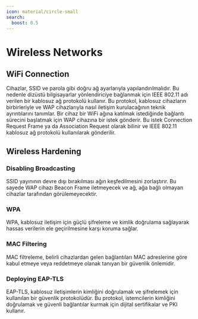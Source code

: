 ```yaml
---
icon: material/circle-small
search:
  boost: 0.5
---
```


# Wireless Networks

## WiFi Connection

Cihazlar, SSID ve parola gibi doğru ağ ayarlarıyla yapılandırılmalıdır. Bu nedenle dizüstü bilgisayarlar yönlendiriciye bağlanmak için IEEE 802.11 adı verilen bir kablosuz ağ protokolü kullanır. Bu protokol, kablosuz cihazların birbirleriyle ve WAP cihazlarıyla nasıl iletişim kurulacağının teknik ayrıntılarını tanımlar. Bir cihaz bir WiFi ağına katılmak istediğinde bağlantı sürecini başlatmak için WAP cihazına bir istek gönderir. Bu istek Connection Request Frame ya da Association Request olarak bilinir ve IEEE 802.11 kablosuz ağ protokolü kullanılarak gönderilir.

## Wireless Hardening

### Disabling Broadcasting

SSID yayınının devre dışı bırakılması ağın keşfedilmesini zorlaştırır. Bu sayede WAP cihazı Beacon Frame iletmeyecek ve ağ, ağa bağlı olmayan cihazlar tarafından görülemeyecektir.

### WPA

WPA, kablosuz iletişim için güçlü şifreleme ve kimlik doğrulama sağlayarak hassas verilerin ele geçirilmesine karşı koruma sağlar.

### MAC Filtering

MAC filtreleme, belirli cihazlardan gelen bağlantıları MAC adreslerine göre kabul etmeye veya reddetmeye olanak tanıyan bir güvenlik önlemidir.

### Deploying EAP-TLS

EAP-TLS, kablosuz iletişimlerin kimliğini doğrulamak ve şifrelemek için kullanılan bir güvenlik protokolüdür. Bu protokol, istemcilerin kimliğini doğrulamak ve güvenli bağlantılar kurmak için dijital sertifikalar ve PKI kullanır.
